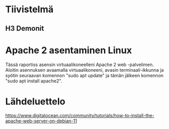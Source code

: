 # Tiivistelmä 

## H3 Demonit 

# Apache 2 asentaminen Linux

Tässä raportiss asensin virtuaalikoneelleni Apache 2 web -palvelimen. Aloitin asennuksen avaamalla virtuaalikoneeni, avasin terminaali-ikkunna ja syötin seuraavan komennon "sudo apt update" ja tämän jälkeen komennon "sudo apt install apache2". 



# Lähdeluettelo 

https://www.digitalocean.com/community/tutorials/how-to-install-the-apache-web-server-on-debian-11
